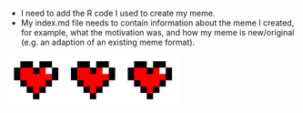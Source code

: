 - I need to add the R code I used to create my meme.
- My index.md file needs to contain information about the meme I created, for example, what the motivation was, and how my meme is new/original (e.g. an adaption of an existing meme format).

![Game Over Meme](Game_Over.gif)
